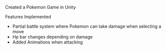 Created a Pokemon Game in Unity

Features Implemented
- Partial battle system where Pokemon can take damage when selecting a move
- Hp bar changes depending on damage
- Added Animations when attacking
